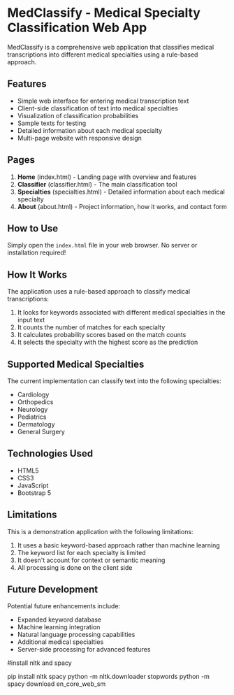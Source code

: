 # MedClassify - Medical Specialty Classification Web App

MedClassify is a comprehensive web application that classifies medical transcriptions into different medical specialties using a rule-based approach.

## Features

- Simple web interface for entering medical transcription text
- Client-side classification of text into medical specialties
- Visualization of classification probabilities
- Sample texts for testing
- Detailed information about each medical specialty
- Multi-page website with responsive design

## Pages

1. **Home** (index.html) - Landing page with overview and features
2. **Classifier** (classifier.html) - The main classification tool
3. **Specialties** (specialties.html) - Detailed information about each medical specialty
4. **About** (about.html) - Project information, how it works, and contact form

## How to Use

Simply open the `index.html` file in your web browser. No server or installation required!

## How It Works

The application uses a rule-based approach to classify medical transcriptions:

1. It looks for keywords associated with different medical specialties in the input text
2. It counts the number of matches for each specialty
3. It calculates probability scores based on the match counts
4. It selects the specialty with the highest score as the prediction

## Supported Medical Specialties

The current implementation can classify text into the following specialties:
- Cardiology
- Orthopedics
- Neurology
- Pediatrics
- Dermatology
- General Surgery

## Technologies Used

- HTML5
- CSS3
- JavaScript
- Bootstrap 5

## Limitations

This is a demonstration application with the following limitations:

1. It uses a basic keyword-based approach rather than machine learning
2. The keyword list for each specialty is limited
3. It doesn't account for context or semantic meaning
4. All processing is done on the client side

## Future Development

Potential future enhancements include:
- Expanded keyword database
- Machine learning integration
- Natural language processing capabilities
- Additional medical specialties
- Server-side processing for advanced features
 





#install nltk and spacy

pip install nltk spacy
python -m nltk.downloader stopwords
python -m spacy download en_core_web_sm